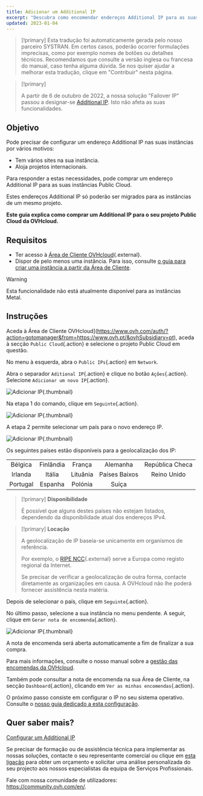 ```yaml
---
title: Adicionar um Additional IP
excerpt: "Descubra como encomendar endereços Additional IP para as suas instâncias"
updated: 2023-01-04
---
```


> [!primary]
> Esta tradução foi automaticamente gerada pelo nosso parceiro SYSTRAN. Em certos casos, poderão ocorrer formulações imprecisas, como por exemplo nomes de botões ou detalhes técnicos. Recomendamos que consulte a versão inglesa ou francesa do manual, caso tenha alguma dúvida. Se nos quiser ajudar a melhorar esta tradução, clique em "Contribuir" nesta página.
>

> [!primary]
>
> A partir de 6 de outubro de 2022, a nossa solução "Failover IP" passou a designar-se [Additional IP](/links/network/additional-ip). Isto não afeta as suas funcionalidades.
>

## Objetivo

Pode precisar de configurar um endereço Additional IP nas suas instâncias por vários motivos:

- Tem vários sites na sua instância.
- Aloja projetos internacionais.

Para responder a estas necessidades, pode comprar um endereço Additional IP para as suas instâncias Public Cloud.

Estes endereços Additional IP só poderão ser migrados para as instâncias de um mesmo projeto.

**Este guia explica como comprar um Additional IP para o seu projeto Public Cloud da OVHcloud.**

## Requisitos

- Ter acesso à [Área de Cliente OVHcloud](https://www.ovh.com/auth/?action=gotomanager&from=https://www.ovh.pt/&ovhSubsidiary=pt){.external}.
- Dispor de pelo menos uma instância. Para isso, consulte [o guia para criar uma instância a partir da Área de Cliente](/pages/public_cloud/compute/public-cloud-first-steps#3o-passo-criacao-de-uma-instancia).

> [!warning]
> Esta funcionalidade não está atualmente disponível para as instâncias Metal.
>

## Instruções

Aceda à Área de Cliente OVHcloud](https://www.ovh.com/auth/?action=gotomanager&from=https://www.ovh.pt/&ovhSubsidiary=pt), aceda à secção `Public Cloud`{.action} e selecione o projeto Public Cloud em questão.

No menu à esquerda, abra o `Public IPs`{.action} em `Network`.

Abra o separador `Aditional IP`{.action} e clique no botão `Ações`{.action}. Selecione `Adicionar um novo IP`{.action}.

![Adicionar IP](images/buyaddIP_01.png){.thumbnail}

Na etapa 1 do comando, clique em `Seguinte`{.action}.

![Adicionar IP](images/buyaddIP_02.png){.thumbnail}

A etapa 2 permite selecionar um país para o novo endereço IP.

![Adicionar IP](images/buyaddIP_03.png){.thumbnail}

Os seguintes países estão disponíveis para a geolocalização dos IP:

|          |          |          |           |                |
|:--------:|:--------:|:--------:|:---------:|:--------------:|
| Bélgica  | Finlândia  | França   | Alemanha   | República Checa |
| Irlanda  |  Itália   | Lituânia | Países Baixos | Reino Unido    |
| Portugal |  Espanha   |  Polónia |  Suíça |                 |

> [!primary] **Disponibilidade**
> 
> É possível que alguns destes países não estejam listados, dependendo da disponibilidade atual dos endereços IPv4.
> 

> [!primary] **Locação**
>
> A geolocalização de IP baseia-se unicamente em organismos de referência.
> 
> Por exemplo, o [RIPE NCC](https://www.ripe.net/){.external} serve a Europa como registo regional da Internet.
>
> Se precisar de verificar a geolocalização de outra forma, contacte diretamente as organizações em causa. A OVHcloud não lhe poderá fornecer assistência nesta matéria.

Depois de selecionar o país, clique em `Seguinte`{.action}.

No último passo, selecione a sua instância no menu pendente. A seguir, clique em `Gerar nota de encomenda`{.action}.

![Adicionar IP](images/buyaddIP_04.png){.thumbnail}

A nota de encomenda será aberta automaticamente a fim de finalizar a sua compra.

Para mais informações, consulte o nosso manual sobre a [gestão das encomendas da OVHcloud](/pages/account_and_service_management/managing_billing_payments_and_services/managing_ovh_orders).

Também pode consultar a nota de encomenda na sua Área de Cliente, na secção `Dashboard`{.action}, clicando em `Ver as minhas encomendas`{.action}.

O próximo passo consiste em configurar o IP no seu sistema operativo. Consulte o [nosso guia dedicado a esta configuração](/pages/public_cloud/public_cloud_network_services/getting-started-04-configure-additional-ip-to-instance).

## Quer saber mais?

[Configurar um Additional IP](/pages/public_cloud/public_cloud_network_services/getting-started-04-configure-additional-ip-to-instance)

Se precisar de formação ou de assistência técnica para implementar as nossas soluções, contacte o seu representante comercial ou clique em [esta ligação](https://www.ovhcloud.com/pt/professional-services/) para obter um orçamento e solicitar uma análise personalizada do seu projecto aos nossos especialistas da equipa de Serviços Profissionais.

Fale com nossa comunidade de utilizadores: <https://community.ovh.com/en/>.